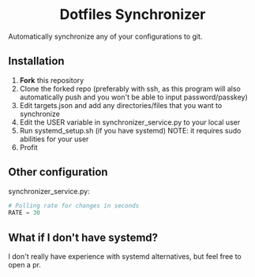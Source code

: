 <h1 align="center">Dotfiles Synchronizer</h1>

Automatically synchronize any of your configurations to git.

## Installation

1. **Fork** this repository
2. Clone the forked repo (preferably with ssh, as this program will also automatically push and you won't be able to input password/passkey)
3. Edit targets.json and add any directories/files that you want to synchronize
4. Edit the USER variable in synchronizer_service.py to your local user
5. Run systemd_setup.sh (if you have systemd) NOTE: it requires sudo abilities for your user
6. Profit

## Other configuration

synchronizer_service.py:
```python
# Polling rate for changes in seconds
RATE = 30
```


## What if I don't have systemd?
I don't really have experience with systemd alternatives, but feel free to open a pr.
